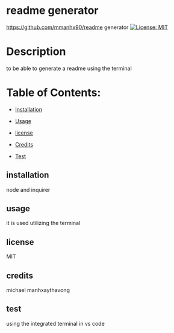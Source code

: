 # readme generator
  https://github.com/mmanhx90/readme generator
  [![License: MIT](https://img.shields.io/badge/License-MIT-yellow.svg)](https://opensource.org/licenses/MIT)
  # Description
  to be able to generate a readme using the terminal
  # Table of Contents:
  * [Installation](#installation)
  * [Usage](#usage)
  
 * [license](#license)

  * [Credits](#credits)
  * [Test](#test)
  

  ## installation
  node and inquirer

  ## usage
  it is used utilizing the terminal
  
  
## license

  MIT

  ## credits
  michael manhxaythavong

  ## test
  using the integrated terminal in vs code


